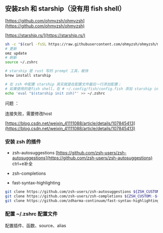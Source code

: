 ## 安装zsh 和 starship（没有用 fish shell）

[https://github.com/ohmyzsh/ohmyzsh](https://github.com/ohmyzsh/ohmyzsh)

[https://starship.rs/](https://starship.rs/)

```bash
sh -c "$(curl -fsSL https://raw.githubusercontent.com/ohmyzsh/ohmyzsh/master/tools/install.sh)"
# 更新
omz update
# 刷新
source ~/.zshrc

# starship 是 rust 写的 prompt 工具，极快
brew install starship

# 在 zsh 中配置 starship 其实就是在配置文件最后一行添加配置；
# 如果使用的是fish shell，在 # ~/.config/fish/config.fish 添加 starship init fish | source
echo 'eval "$(starship init zsh)"' >> ~/.zshrc

```


问题 ：

连接失败，需要修改host

[https://blog.csdn.net/weixin_41111088/article/details/107845413](https://blog.csdn.net/weixin_41111088/article/details/107845413)

### 安装 zsh 的插件

- zsh-autosuggestions [https://github.com/zsh-users/zsh-autosuggestions](https://github.com/zsh-users/zsh-autosuggestions) ctrl+e补全

- zsh-completions

- fast-syntax-highlighting

```bash
git clone https://github.com/zsh-users/zsh-autosuggestions ${ZSH_CUSTOM:-~/.oh-my-zsh/custom}/plugins/zsh-autosuggestions
git clone https://github.com/zsh-users/zsh-completions ${ZSH_CUSTOM:-${ZSH:-~/.oh-my-zsh}/custom}/plugins/zsh-completions
git clone https://github.com/zdharma-continuum/fast-syntax-highlighting.git ${ZSH_CUSTOM:-$HOME/.oh-my-zsh/custom}/plugins/fast-syntax-highlighting
```

### 配置 ~/.zshrc 配置文件

配置插件、函数、source、alias
